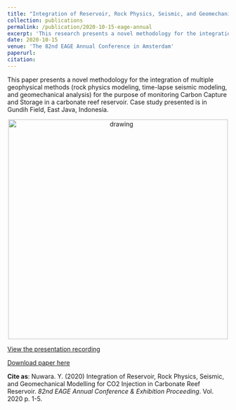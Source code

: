 ```yaml
---
title: "Integration of Reservoir, Rock Physics, Seismic, and Geomechanical Modelling for CO2 Injection in Carbonate Reef Reservoir"
collection: publications
permalink: /publication/2020-10-15-eage-annual
excerpt: 'This research presents a novel methodology for the integration of multiple geophysical methods (rock physics modeling, time-lapse seismic modeling, and geomechanical analysis) for the purpose of monitoring Carbon Capture and Storage in a carbonate reef reservoir.'
date: 2020-10-15
venue: 'The 82nd EAGE Annual Conference in Amsterdam'
paperurl: 
citation: 
---
```


This paper presents a novel methodology for the integration of multiple geophysical methods (rock physics modeling, time-lapse seismic modeling, and geomechanical analysis) for the purpose of monitoring Carbon Capture and Storage in a carbonate reef reservoir. Case study presented is in Gundih Field, East Java, Indonesia. 

<p align="center">
<img src="https://user-images.githubusercontent.com/51282928/133871991-2bafd02a-cfeb-462b-8050-1ae695b102b0.png" alt="drawing" width="500"/>
</p>

[View the presentation recording]()

[Download paper here](https://www.researchgate.net/publication/348537739_Integration_of_Reservoir_Rock_Physics_Seismic_and_Geomechanical_Modelling_for_CO2_Injection_in_Carbonate_Reef_Reservoir)

**Cite as**: Nuwara. Y. (2020) Integration of Reservoir, Rock Physics, Seismic, and Geomechanical Modelling for CO2 Injection in Carbonate Reef Reservoir. *82nd EAGE Annual Conference & Exhibition Proceeding*. Vol. 2020 p. 1-5.

